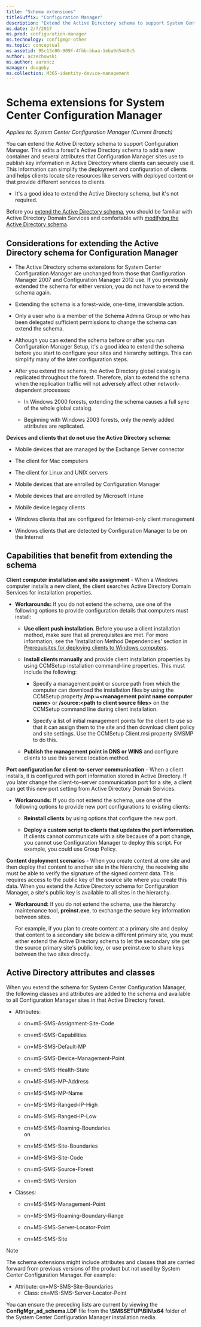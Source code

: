 ```yaml
---
title: "Schema extensions"
titleSuffix: "Configuration Manager"
description: "Extend the Active Directory schema to support System Center Configuration Manager."
ms.date: 2/7/2017
ms.prod: configuration-manager
ms.technology: configmgr-other
ms.topic: conceptual
ms.assetid: 95c13c00-909f-4fbb-bbaa-1eba9d54d8c5
author: aczechowski
ms.author: aaroncz
manager: dougeby
ms.collection: M365-identity-device-management
---
```

# Schema extensions for System Center Configuration Manager

*Applies to: System Center Configuration Manager (Current Branch)*

You can extend the Active Directory schema to support Configuration Manager. This edits a forest's Active Directory schema to add a new container and several attributes that Configuration Manager sites use to publish key information in Active Directory where clients can securely use it. This information can simplify the deployment and configuration of clients and helps clients locate site resources like servers with deployed content or that provide different services to clients.  

-   It's a good idea to extend the Active Directory schema, but it's not required.  

Before you [extend the Active Directory schema](https://docs.microsoft.com/sccm/core/plan-design/network/extend-the-active-directory-schema), you should be familiar with Active Directory Domain Services and comfortable with [modifying the Active Directory schema](https://technet.microsoft.com/library/cc759402\(v=ws.10\).aspx).  

## Considerations for extending the Active Directory schema for Configuration Manager  

-   The Active Directory schema extensions for System Center Configuration Manager are unchanged from those that Configuration Manager 2007 and Configuration Manager 2012 use. If you previously extended the schema for either version, you do not have to extend the schema again.  

-   Extending the schema is a forest-wide, one-time, irreversible action.  

-   Only a user who is a member of the Schema Admins Group or who has been delegated sufficient permissions to change the schema can extend the schema.  

-   Although you can extend the schema before or after you run Configuration Manager Setup, it's a good idea to extend the schema before you start to configure your sites and hierarchy settings. This can simplify many of the later configuration steps.  

-   After you extend the schema, the Active Directory global catalog is replicated throughout the forest. Therefore, plan to extend the schema when the replication traffic will not adversely affect other network-dependent processes:  

    -   In Windows 2000 forests, extending the schema causes a full sync of the whole global catalog.  

    -   Beginning with Windows 2003 forests, only the newly added attributes are replicated.  

**Devices and clients that do not use the Active Directory schema:**  

-   Mobile devices that are managed by the Exchange Server connector  

-   The client for Mac computers  

-   The client for Linux and UNIX servers  

-   Mobile devices that are enrolled by Configuration Manager  

-   Mobile devices that are enrolled by Microsoft Intune  

-   Mobile device legacy clients  

-   Windows clients that are configured for Internet-only client management  

-   Windows clients that are detected by Configuration Manager to be on the Internet  

## Capabilities that benefit from extending the schema  
**Client computer installation and site assignment** - When a Windows computer installs a new client, the client searches Active Directory Domain Services for installation properties.  

-   **Workarounds:** If you do not extend the schema, use one of the following options to provide configuration details that computers must install:  

    -   **Use client push installation**. Before you use a client installation method, make sure that all prerequisites are met. For more information, see the 'Installation Method Dependencies' section in [Prerequisites for deploying clients to Windows computers](/sccm/core/clients/deploy/prerequisites-for-deploying-clients-to-windows-computers).  

    -   **Install clients manually** and provide client installation properties by using CCMSetup installation command-line properties. This must include the following:  

        -   Specify a management point or source path from which the computer can download the installation files by using the CCMSetup property **/mp:=&lt;management point name computer name\>** or **/source:&lt;path to client source files\>** on the CCMSetup command line during client installation.  

        -   Specify a list of initial management points for the client to use so that it can assign them to the site and then download client policy and site settings. Use the CCMSetup Client.msi property SMSMP to do this.  

    -   **Publish the management point in DNS or WINS** and configure clients to use this service location method.  

**Port configuration for client-to-server communication** - When a client installs, it is configured with port information stored in Active Directory. If you later change the client-to-server communication port for a site, a client can get this new port setting from Active Directory Domain Services.  

-   **Workarounds:** If you do not extend the schema, use one of the following options to provide new port configurations to existing clients:  

    -   **Reinstall clients** by using options that configure the new port.  

    -   **Deploy a custom script to clients that updates the port information**. If clients cannot communicate with a site because of a port change, you cannot use Configuration Manager to deploy this script. For example, you could use Group Policy.  

**Content deployment scenarios** - When you create content at one site and then deploy that content to another site in the hierarchy, the receiving site must be able to verify the signature of the signed content data. This requires access to the public key of the source site where you create this data. When you extend the Active Directory schema for Configuration Manager, a site's public key is available to all sites in the hierarchy.  

-   **Workaround:** If you do not extend the schema, use the hierarchy maintenance tool, **preinst.exe**, to exchange the secure key information between sites.  

     For example, if you plan to create content at a primary site and deploy that content to a secondary site below a different primary site, you must either extend the Active Directory schema to let the secondary site get the source primary site's public key, or use preinst.exe to share keys between the two sites directly.  

## Active Directory attributes and classes  
When you extend the schema for System Center Configuration Manager, the following classes and attributes are added to the schema and available to all Configuration Manager sites in that Active Directory forest.  

-   Attributes:  

    -   cn=mS-SMS-Assignment-Site-Code  

    -   cn=mS-SMS-Capabilities  

    -   cn=MS-SMS-Default-MP  

    -   cn=mS-SMS-Device-Management-Point  

    -   cn=mS-SMS-Health-State  

    -   cn=MS-SMS-MP-Address  

    -   cn=MS-SMS-MP-Name  

    -   cn=MS-SMS-Ranged-IP-High  

    -   cn=MS-SMS-Ranged-IP-Low  

    -   cn=MS-SMS-Roaming-Boundaries  
        on  

    -   cn=MS-SMS-Site-Boundaries  

    -   cn=MS-SMS-Site-Code  

    -   cn=mS-SMS-Source-Forest  

    -   cn=mS-SMS-Version  

-   Classes:  

    -   cn=MS-SMS-Management-Point  

    -   cn=MS-SMS-Roaming-Boundary-Range  

    -   cn=MS-SMS-Server-Locator-Point  

    -   cn=MS-SMS-Site  

> [!NOTE]
> 
>  The  schema extensions might include attributes and classes that are carried forward from previous versions of the product but not used by System Center Configuration Manager. For example:  
> 
> 
> - Attribute: cn=MS-SMS-Site-Boundaries  
>   -   Class: cn=MS-SMS-Server-Locator-Point  

You can ensure the preceding lists are current by viewing the **ConfigMgr_ad_schema.LDF** file from the **\SMSSETUP\BIN\x64** folder of the System Center Configuration Manager installation media.  
